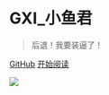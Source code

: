 
<!-- _coverpage.md -->


# GXI_小鱼君

> 后退！我要装逼了！



[GitHub](https://github.com/WANG-GXI)
[开始阅读](/zh-cn/README.md)

![](https://wang-gxi.github.io/my-photo//2324.jpeg)

